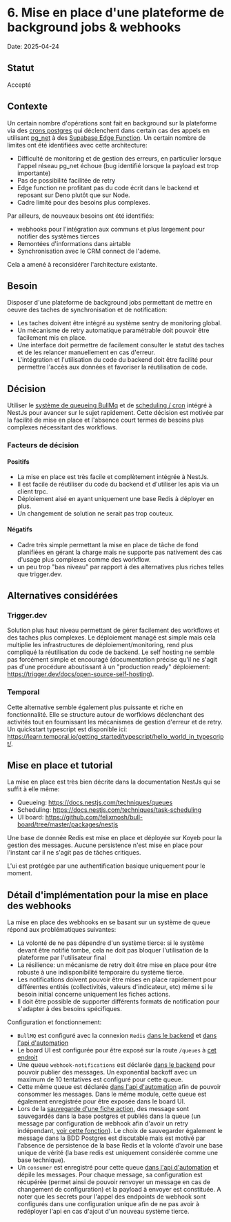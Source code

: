 # 6. Mise en place d'une plateforme de background jobs & webhooks

Date: 2025-04-24

## Statut

Accepté

## Contexte

Un certain nombre d'opérations sont fait en background sur la plateforme via des [crons postgres](https://github.com/citusdata/pg_cron) qui déclenchent dans certain cas des appels en utilisant [pg_net](https://github.com/supabase/pg_net) à des [Supabase Edge Function](https://supabase.com/docs/guides/functions). Un certain nombre de limites ont été identifiées avec cette architecture:

- Difficulté de monitoring et de gestion des erreurs, en particulier lorsque l'appel réseau pg_net échoue (bug identifié lorsque la payload est trop importante)
- Pas de possibilité facilitée de retry
- Edge function ne profitant pas du code écrit dans le backend et reposant sur Deno plutôt que sur Node.
- Cadre limité pour des besoins plus complexes.

Par ailleurs, de nouveaux besoins ont été identifiés:

- webhooks pour l'intégration aux communs et plus largement pour notifier des systèmes tierces
- Remontées d'informations dans airtable
- Synchronisation avec le CRM connect de l'ademe.

Cela a amené à reconsidérer l'architecture existante.

## Besoin

Disposer d'une plateforme de background jobs permettant de mettre en oeuvre des taches de synchronisation et de notification:

- Les taches doivent être intégré au système sentry de monitoring global.
- Un mécanisme de retry automatique paramétrable doit pouvoir être facilement mis en place.
- Une interface doit permettre de facilement consulter le statut des taches et de les relancer manuellement en cas d'erreur.
- L'intégration et l'utilisation du code du backend doit être facilité pour permettre l'accès aux données et favoriser la réutilisation de code.

## Décision

Utiliser le [système de queueing BullMq](https://docs.nestjs.com/techniques/queues) et de [scheduling / cron](https://docs.nestjs.com/techniques/task-scheduling) intégré à NestJs pour avancer sur le sujet rapidement.
Cette décision est motivée par la facilité de mise en place et l'absence court termes de besoins plus complexes nécessitant des workflows.

### Facteurs de décision

#### Positifs

- La mise en place est très facile et complètement intégrée à NestJs.
- Il est facile de réutiliser du code du backend et d'utiliser les apis via un client trpc.
- Déploiement aisé en ayant uniquement une base Redis à déployer en plus.
- Un changement de solution ne serait pas trop couteux.

#### Négatifs

- Cadre très simple permettant la mise en place de tâche de fond planifiées en gérant la charge mais ne supporte pas nativement des cas d'usage plus complexes comme des workflow.
- un peu trop "bas niveau" par rapport à des alternatives plus riches telles que trigger.dev.

## Alternatives considérées

### Trigger.dev

Solution plus haut niveau permettant de gérer facilement des workflows et des taches plus complexes. Le déploiement managé est simple mais cela multiplie les infrastructures de déploiement/monitoring, rend plus compliqué la réutilisation du code de backend. Le self hosting ne semble pas forcément simple et encouragé (documentation précise qu'il ne s'agit pas d'une procédure aboutissant à un "production ready" déploiement: https://trigger.dev/docs/open-source-self-hosting).

### Temporal

Cette alternative semble également plus puissante et riche en fonctionnalité. Elle se structure autour de worfklows déclenchant des activités tout en fournissant les mécanismes de gestion d'erreur et de retry.
Un quickstart typescript est disponible ici: https://learn.temporal.io/getting_started/typescript/hello_world_in_typescript/.

## Mise en place et tutorial

La mise en place est très bien décrite dans la documentation NestJs qui se suffit à elle même:

- Queueing: https://docs.nestjs.com/techniques/queues
- Scheduling: https://docs.nestjs.com/techniques/task-scheduling
- UI board: https://github.com/felixmosh/bull-board/tree/master/packages/nestjs

Une base de donnée Redis est mise en place et déployée sur Koyeb pour la gestion des messages. Aucune persistence n'est mise en place pour l'instant car il ne s'agit pas de tâches critiques.

L'ui est protégée par une authentification basique uniquement pour le moment.

## Détail d'implémentation pour la mise en place des webhooks

La mise en place des webhooks en se basant sur un système de queue répond aux problématiques suivantes:

- La volonté de ne pas dépendre d'un système tierce: si le système devant être notifié tombe, cela ne doit pas bloquer l'utilisation de la plateforme par l'utilisateur final
- La résilience: un mécanisme de retry doit être mise en place pour être robuste à une indisponibilité temporaire du système tierce.
- Les notifications doivent pouvoir être mises en place rapidement pour différentes entités (collectivités, valeurs d'indicateur, etc) même si le besoin initial concerne uniquement les fiches actions.
- Il doit être possible de supporter différents formats de notification pour s'adapter à des besoins spécifiques.

Configuration et fonctionnement:

- `BullMQ` est configuré avec la connexion `Redis` [dans le backend](../../apps/backend/src/app.module.ts#L34) et [dans l'api d'automation](../../apps/tools/src/app.module.ts#L31)
- Le board UI est configurée pour être exposé sur la route `/queues` à [cet endroit](../../apps/tools/src/app.module.ts#L48)
- Une queue `webhook-notifications` est déclarée [dans le backend](../../apps/backend/src/utils/utils.module.ts#L13) pour pouvoir publier des messages. Un exponential backoff avec un maximum de 10 tentatives est configuré pour cette queue.
- Cette même queue est déclarée [dans l'api d'automation](../../apps/tools/src/webhooks/webhook.module.ts) afin de pouvoir consommer les messages. Dans le même module, cette queue est également enregistrée pour être exposée dans le board UI.
- Lors de la [sauvegarde d'une fiche action](../../apps/backend/src/plans/fiches/fiches-action-update.service.ts#L370), des message sont sauvegardés dans la base postgres et publiés dans la queue (un message par configuration de webhook afin d'avoir un retry indépendant, [voir cette fonction](../../apps/backend/src/utils/webhooks/webhook.service.ts#L42)). Le choix de sauvegarder également le message dans la BDD Postgres est discutable mais est motivé par l'absence de persistence de la base Redis et la volonté d'avoir une base unique de vérité (la base redis est uniquement considérée comme une base technique).
- Un `consumer` est enregistré pour cette queue [dans l'api d'automation](../../apps/tools/src/webhooks/webhook-consumer.service.ts#L30) et dépile les messages. Pour chaque message, sa configuration est récupérée (permet ainsi de pouvoir renvoyer un message en cas de changement de configuration) et la payload à envoyer est constituée. A noter que les secrets pour l'appel des endpoints de webhook sont configurés dans une configuration unique afin de ne pas avoir à redéployer l'api en cas d'ajout d'un nouveau système tierce.
